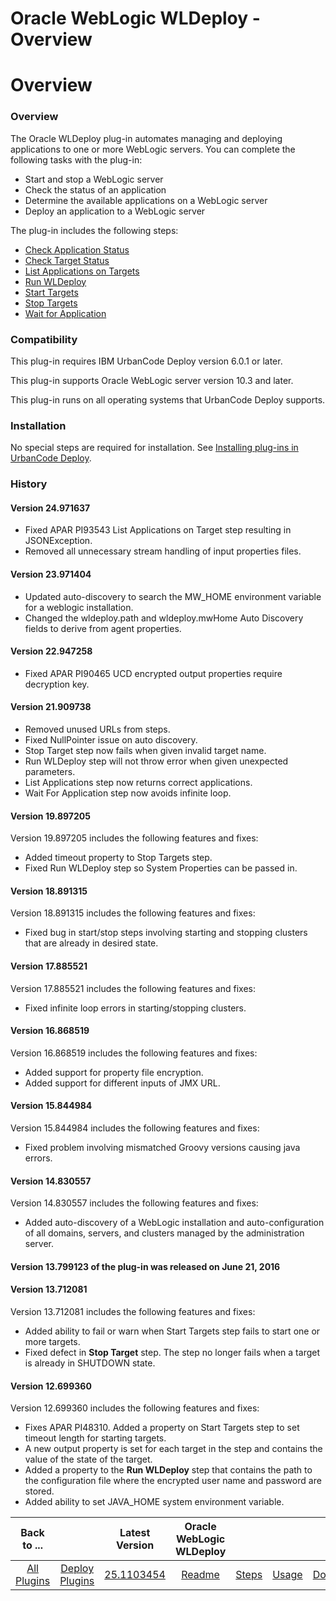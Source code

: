 
Oracle WebLogic WLDeploy - Overview
===================================

# Overview


### Overview




The Oracle WLDeploy plug-in automates managing and deploying applications to one or more WebLogic servers. You can complete the following tasks with the plug-in:

* Start and stop a WebLogic server
* Check the status of an application
* Determine the available applications on a WebLogic server
* Deploy an application to a WebLogic server

The plug-in includes the following steps:

* [Check Application Status](#check_application_on_targets "Ant")
* [Check Target Status](#check_targets "Ant")
* [List Applications on Targets](#list_applications_on_targets "Ant")
* [Run WLDeploy](#run_wldeploy "Ant")
* [Start Targets](#start_targets "Ant")
* [Stop Targets](#stop_targets "Ant")
* [Wait for Application](#wait_for_application_on_targets "Ant")

### Compatibility

This plug-in requires IBM UrbanCode Deploy version 6.0.1 or later.

This plug-in supports Oracle WebLogic server version 10.3 and later.

This plug-in runs on all operating systems that UrbanCode Deploy supports.

### Installation

No special steps are required for installation. See [Installing plug-ins in UrbanCode Deploy](https://community.ibm.com/community/user/wasdevops/blogs/laurel-dickson-bull1/2022/06/13/install-plugins "Installing plug-ins in UrbanCode Deploy").

### History

#### Version 24.971637

* Fixed APAR PI93543 List Applications on Target step resulting in JSONException.
* Removed all unnecessary stream handling of input properties files.

#### Version 23.971404

* Updated auto-discovery to search the MW\_HOME environment variable for a weblogic installation.
* Changed the wldeploy.path and wldeploy.mwHome Auto Discovery fields to derive from agent properties.

#### Version 22.947258

* Fixed APAR PI90465 UCD encrypted output properties require decryption key.

#### Version 21.909738

* Removed unused URLs from steps.
* Fixed NullPointer issue on auto discovery.
* Stop Target step now fails when given invalid target name.
* Run WLDeploy step will not throw error when given unexpected parameters.
* List Applications step now returns correct applications.
* Wait For Application step now avoids infinite loop.

#### Version 19.897205

Version 19.897205 includes the following features and fixes:

* Added timeout property to Stop Targets step.
* Fixed Run WLDeploy step so System Properties can be passed in.

#### Version 18.891315

Version 18.891315 includes the following features and fixes:

* Fixed bug in start/stop steps involving starting and stopping clusters that are already in desired state.

#### Version 17.885521

Version 17.885521 includes the following features and fixes:

* Fixed infinite loop errors in starting/stopping clusters.

#### Version 16.868519

Version 16.868519 includes the following features and fixes:

* Added support for property file encryption.
* Added support for different inputs of JMX URL.

#### Version 15.844984

Version 15.844984 includes the following features and fixes:

* Fixed problem involving mismatched Groovy versions causing java errors.

#### Version 14.830557

Version 14.830557 includes the following features and fixes:

* Added auto-discovery of a WebLogic installation and auto-configuration of all domains, servers, and clusters managed by the administration server.

#### Version 13.799123 of the plug-in was released on June 21, 2016

#### Version 13.712081

Version 13.712081 includes the following features and fixes:

* Added ability to fail or warn when Start Targets step fails to start one or more targets.
* Fixed defect in **Stop Target** step. The step no longer fails when a target is already in SHUTDOWN state.

#### Version 12.699360

Version 12.699360 includes the following features and fixes:

* Fixes APAR PI48310. Added a property on Start Targets step to set timeout length for starting targets.
* A new output property is set for each target in the step and contains the value of the state of the target.
* Added a property to the **Run WLDeploy** step that contains the path to the configuration file where the encrypted user name and password are stored.
* Added ability to set JAVA\_HOME system environment variable.

|Back to ...||Latest Version|Oracle WebLogic WLDeploy ||||
| :---: | :---: | :---: | :---: | :---: | :---: | :---: |
|[All Plugins](../../index.md)|[Deploy Plugins](../README.md)|[25.1103454](https://raw.githubusercontent.com/UrbanCode/IBM-UCD-PLUGINS/main/files/WLDeploy/WLDeploy-25.1103454.zip)|[Readme](README.md)|[Steps](steps.md)|[Usage](usage.md)|[Downloads](downloads.md)|
